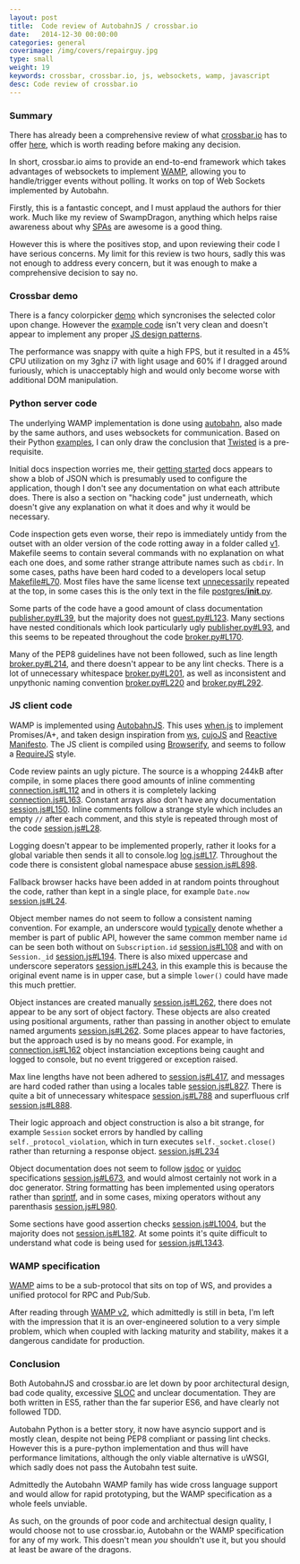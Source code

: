 ```yaml
---
layout: post
title:  Code review of AutobahnJS / crossbar.io
date:   2014-12-30 00:00:00
categories: general
coverimage: /img/covers/repairguy.jpg
type: small
weight: 19
keywords: crossbar, crossbar.io, js, websockets, wamp, javascript
desc: Code review of crossbar.io
---
```



### Summary

There has already been a comprehensive review of what [crossbar.io](http://crossbar.io/) has to offer [here](http://tavendo.com/blog/post/is-crossbar-the-future-of-python-web-apps/), which is worth reading before making any decision.

In short, crossbar.io aims to provide an end-to-end framework which takes advantages of websockets to implement [WAMP](http://wamp.ws/), allowing you to handle/trigger events without polling. It works on top of Web Sockets implemented by Autobahn.

Firstly, this is a fantastic concept, and I must applaud the authors for thier work. Much like my review of SwampDragon, anything which helps raise awareness about why [SPAs](http://en.wikipedia.org/wiki/Single-page_application) are awesome is a good thing.

However this is where the positives stop, and upon reviewing their code I have serious concerns. My limit for this review is two hours, sadly this was not enough to address every concern, but it was enough to make a comprehensive decision to say no.


### Crossbar demo

There is a fancy colorpicker [demo](https://demo.crossbar.io/demo/colorpicker/index.html) which syncronises the selected color upon change. However the [example code](https://github.com/crossbario/crossbardemo/blob/master/crossbardemo/crossbardemo/web/demo/colorpicker/js/colorpicker.js) isn't very clean and doesn't appear to implement any proper [JS design patterns](http://addyosmani.com/resources/essentialjsdesignpatterns/book/).

The performance was snappy with quite a high FPS, but it resulted in a 45% CPU utilization on my 3ghz i7 with light usage and 60% if I dragged around furiously, which is unacceptably high and would only become worse with additional DOM manipulation.

### Python server code

The underlying WAMP implementation is done using [autobahn](http://autobahn.ws/), also made by the same authors, and uses websockets for communication. Based on their Python [examples](http://autobahn.ws/python/), I can only draw the conclusion that [Twisted](https://twistedmatrix.com/trac/) is a pre-requisite. 

Initial docs inspection worries me, their [getting started](http://crossbar.io/docs/Getting-started-with-Python/) docs appears to show a blob of JSON which is presumably used to configure the application, though I don't see any documentation on what each attribute does. There is also a section on "hacking code" just underneath, which doesn't give any explanation on what it does and why it would be necessary.

Code inspection gets even worse, their repo is immediately untidy from the outset with an older version of the code rotting away in a folder called [v1](httfps://github.com/crossbario/crossbar/tree/master/v1). Makefile seems to contain several commands with no explanation on what each one does, and some rather strange attribute names such as `cbdir`. In some cases, paths have been hard coded to a developers local setup [Makefile#L70](https://github.com/crossbario/crossbar/tree/v0.9.12/crossbar/Makefile#L70). Most files have the same license text [unnecessarily](http://stackoverflow.com/questions/845895/putting-license-in-each-code-file) repeated at the top, in some cases this is the only text in the file [postgres/__init__.py](https://github.com/crossbario/crossbar/tree/v0.9.12/crossbar/crossbar/adapter/postgres/__init__.py).

Some parts of the code have a good amount of class documentation [publisher.py#L39](https://github.com/crossbario/crossbar/tree/v0.9.12/crossbar/crossbar/adapter/postgres/publisher.py#L39), but the majority does not [guest.py#L123](https://github.com/crossbario/crossbar/blob/master/crossbar/crossbar/controller/guest.py#L123). Many sections have nested conditionals which look particularly ugly [publisher.py#L93](https://github.com/crossbario/crossbar/blob/master/crossbar/crossbar/adapter/postgres/publisher.py#L93), and this seems to be repeated throughout the code [broker.py#L170](https://github.com/crossbario/crossbar/blob/v0.9.12/crossbar/crossbar/router/broker.py#L170).

Many of the PEP8 guidelines have not been followed, such as line length [broker.py#L214](https://github.com/crossbario/crossbar/blob/v0.9.12/crossbar/crossbar/router/broker.py#L214), and there doesn't appear to be any lint checks. There is a lot of unnecessary whitespace [broker.py#L201](https://github.com/crossbario/crossbar/blob/v0.9.12/crossbar/crossbar/router/broker.py#L201), as well as inconsistent and unpythonic naming convention [broker.py#L220](https://github.com/crossbario/crossbar/blob/v0.9.12/crossbar/crossbar/router/broker.py#L220) and [broker.py#L292](https://github.com/crossbario/crossbar/blob/v0.9.12/crossbar/crossbar/router/broker.py#L292).

### JS client code

WAMP is implemented using [AutobahnJS](https://github.com/tavendo/AutobahnJS). This uses [when.js](https://github.com/cujojs/when) to implement Promises/A+, and taken design inspiration from [ws](https://github.com/einaros/ws), [cujoJS](http://cujojs.com/) and [Reactive Manifesto](http://www.reactivemanifesto.org/). The JS client is compiled using [Browserify](http://browserify.org/), and seems to follow a [RequireJS](http://requirejs.org/) style.

Code review paints an ugly picture. The source is a whopping 244kB after compile, in some places there good amounts of inline commenting [connection.js#L112](https://github.com/tavendo/AutobahnJS/blob/v0.9.5/package/lib/connection.js#L112) and in others it is completely lacking [connection.js#L163](https://github.com/tavendo/AutobahnJS/blob/v0.9.5/package/lib/connection.js#L163). Constant arrays also don't have any documentation [session.js#L150](https://github.com/tavendo/AutobahnJS/blob/v0.9.5/package/lib/session.js#L150). Inline comments follow a strange style which includes an empty `//` after each comment, and this style is repeated through most of the code [session.js#L28](https://github.com/tavendo/AutobahnJS/blob/v0.9.5/package/lib/session.js#L28).

Logging doesn't appear to be implemented properly, rather it looks for a global variable then sends it all to console.log [log.js#L17](https://github.com/tavendo/AutobahnJS/blob/v0.9.5/package/lib/log.js#L17). Throughout the code there is consistent global namespace abuse [session.js#L898](https://github.com/tavendo/AutobahnJS/blob/v0.9.5/package/lib/session.js#L898).

Fallback browser hacks have been added in at random points throughout the code, rather than kept in a single place, for example `Date.now` [session.js#L24](https://github.com/tavendo/AutobahnJS/blob/v0.9.5/package/lib/session.js#L24).

Object member names do not seem to follow a consistent naming convention. For example, an underscore would [typically](http://stackoverflow.com/questions/4484424/underscore-prefix-for-property-and-method-names-in-javascript) denote whether a member is part of public API, however the same common member name `id` can be seen both without on `Subscription.id` [session.js#L108](https://github.com/tavendo/AutobahnJS/blob/v0.9.5/package/lib/session.js#L108) and with on `Session._id` [session.js#L194](https://github.com/tavendo/AutobahnJS/blob/v0.9.5/package/lib/session.js#L194). There is also mixed uppercase and underscore seperators [session.js#L243](https://github.com/tavendo/AutobahnJS/blob/v0.9.5/package/lib/session.js#L243), in this example this is because the original event name is in upper case, but a simple `lower()` could have made this much prettier.

Object instances are created manually [session.js#L262](https://github.com/tavendo/AutobahnJS/blob/v0.9.5/package/lib/session.js#L262), there does not appear to be any sort of object factory. These objects are also created using positional arguments, rather than passing in another object to emulate named arguments [session.js#L262](https://github.com/tavendo/AutobahnJS/blob/v0.9.5/package/lib/session.js#L262). Some places appear to have factories, but the approach used is by no means good. For example, in [connection.js#L162](https://github.com/tavendo/AutobahnJS/blob/v0.9.5/package/lib/connection.js#L162) object instanciation exceptions being caught and logged to console, but no event triggered or exception raised.

Max line lengths have not been adhered to [session.js#L417](https://github.com/tavendo/AutobahnJS/blob/v0.9.5/package/lib/session.js#L417), and messages are hard coded rather than using a locales table [session.js#L827](https://github.com/tavendo/AutobahnJS/blob/v0.9.5/package/lib/session.js#L827). There is quite a bit of unnecessary whitespace [session.js#L788](https://github.com/tavendo/AutobahnJS/blob/v0.9.5/package/lib/session.js#L788) and superfluous crlf [session.js#L888](https://github.com/tavendo/AutobahnJS/blob/v0.9.5/package/lib/session.js#L888).

Their logic approach and object construction is also a bit strange, for example `Session` socket errors by handled by calling `self._protocol_violation`, which in turn executes `self._socket.close()` rather than returning a response object. [session.js#L234](https://github.com/tavendo/AutobahnJS/blob/v0.9.5/package/lib/session.js#L234)

Object documentation does not seem to follow [jsdoc](https://github.com/jsdoc3/jsdoc) or [yuidoc](http://yui.github.io/yuidoc/) specifications [session.js#L673](https://github.com/tavendo/AutobahnJS/blob/v0.9.5/package/lib/session.js#L673), and would almost certainly not work in a doc generator. String formatting has been implemented using operators rather than [sprintf](https://www.npmjs.com/package/sprintf-js), and in some cases, mixing operators without any parenthasis [session.js#L980](https://github.com/tavendo/AutobahnJS/blob/v0.9.5/package/lib/session.js#L980).

Some sections have good assertion checks [session.js#L1004](https://github.com/tavendo/AutobahnJS/blob/v0.9.5/package/lib/session.js#L1004), but the majority does not [session.js#L182](https://github.com/tavendo/AutobahnJS/blob/v0.9.5/package/lib/session.js#L182). 
At some points it's quite difficult to understand what code is being used for [session.js#L1343](https://github.com/tavendo/AutobahnJS/blob/v0.9.5/package/lib/session.js#L1343).

### WAMP specification

[WAMP](http://wamp.ws/) aims to be a sub-protocol that sits on top of WS, and provides a unified protocol for RPC and Pub/Sub.

After reading through [WAMP v2](https://github.com/tavendo/WAMP/blob/master/spec/advanced.md), which admittedly is still in beta, I'm left with the impression that it is an over-engineered solution to a very simple problem, which when coupled with lacking maturity and stability, makes it a dangerous candidate for production.

### Conclusion

Both AutobahnJS and crossbar.io are let down by poor architectural design, bad code quality, excessive [SLOC](http://en.wikipedia.org/wiki/Source_lines_of_code) and unclear documentation. They are both written in ES5, rather than the far superior ES6, and have clearly not followed TDD.

Autobahn Python is a better story, it now have asyncio support and is mostly clean, despite not being PEP8 compliant or passing lint checks. However this is a pure-python implementation and thus will have performance limitations, although the only viable alternative is uWSGI, which sadly does not pass the Autobahn test suite. 

Admittedly the Autobahn WAMP family has wide cross language support and would allow for rapid prototyping, but the WAMP specification as a whole feels unviable.

As such, on the grounds of poor code and architectual design quality, I would choose not to use crossbar.io, Autobahn or the WAMP specification for any of my work. This doesn't mean *you* shouldn't use it, but you should at least be aware of the dragons.
